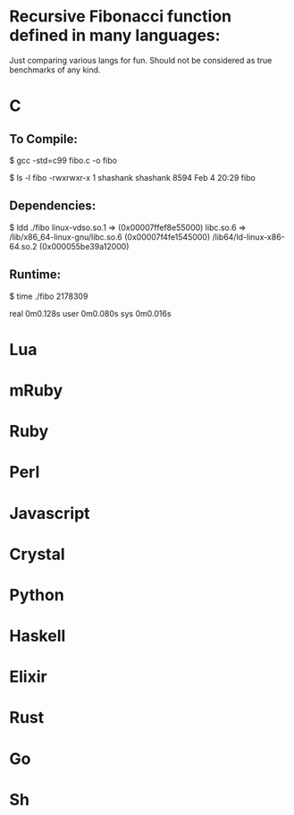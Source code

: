 Recursive Fibonacci function defined in many languages:
=======================================================

Just comparing various langs for fun. Should not be considered as true benchmarks of any kind.


C
==

To Compile:
-----------
$ gcc -std=c99 fibo.c -o fibo

$ ls -l fibo
-rwxrwxr-x 1 shashank shashank 8594 Feb  4 20:29 fibo

Dependencies:
-------------

$ ldd ./fibo
  linux-vdso.so.1 =>  (0x00007ffef8e55000)
  libc.so.6 => /lib/x86_64-linux-gnu/libc.so.6 (0x00007f4fe1545000)
  /lib64/ld-linux-x86-64.so.2 (0x000055be39a12000)

Runtime:
--------

$ time ./fibo
2178309

real  0m0.128s
user  0m0.080s
sys   0m0.016s


Lua
===


mRuby
====


Ruby
====


Perl
====


Javascript
==========


Crystal
=======


Python
======


Haskell
=======


Elixir
======


Rust
====


Go
===


Sh
===


